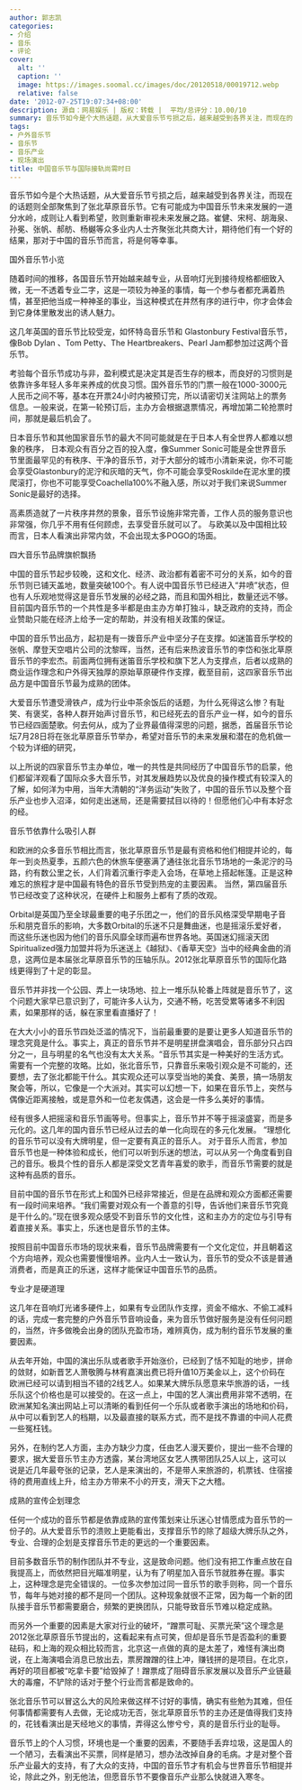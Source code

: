 ```yaml
---
author: 郭志凯
categories:
- 介绍
- 音乐
- 评论
cover:
  alt: ''
  caption: ''
  image: https://images.soomal.cc/images/doc/20120518/00019712.webp
  relative: false
date: '2012-07-25T19:07:34+08:00'
description: 源自：网易娱乐 | 版权：转载 |  平均/总评分：10.00/10
summary: 音乐节如今是个大热话题，从大爱音乐节亏损之后，越来越受到各界关注，而现在的话题则全部聚焦到了张北草原音乐节。它有可能成为中国音乐节未来发展的一道分水岭，成则让人看到希望，败则重新审视未来发展之路。崔健、宋柯、胡海泉、孙冕、张帆、郝舫、杨樾等众多业内人士齐聚张北共商大计……
tags:
- 户外音乐节
- 音乐节
- 音乐产业
- 现场演出
title: 中国音乐节与国际接轨尚需时日
---
```


音乐节如今是个大热话题，从大爱音乐节亏损之后，越来越受到各界关注，而现在的话题则全部聚焦到了张北草原音乐节。它有可能成为中国音乐节未来发展的一道分水岭，成则让人看到希望，败则重新审视未来发展之路。崔健、宋柯、胡海泉、孙冕、张帆、郝舫、杨樾等众多业内人士齐聚张北共商大计，期待他们有一个好的结果，那对于中国的音乐节而言，将是何等幸事。

国外音乐节小览

随着时间的推移，各国音乐节开始越来越专业，从音响灯光到接待规格都细致入微，无一不透着专业二字，这是一项较为神圣的事情，每一个参与者都充满着热情，甚至把他当成一种神圣的事业，当这种模式在井然有序的进行中，你才会体会到它身体里散发出的诱人魅力。

这几年英国的音乐节比较受宠，如怀特岛音乐节和 Glastonbury Festival音乐节，像Bob Dylan 、Tom Petty、The Heartbreakers、Pearl Jam都参加过这两个音乐节。

考验每个音乐节成功与非，盈利模式是决定其是否生存的根本，而良好的习惯则是依靠许多年轻人多年来养成的优良习惯。国外音乐节的门票一般在1000-3000元人民币之间不等，基本在开票24小时内被预订完，所以请密切关注网站上的票务信息。一般来说，在第一轮预订后，主办方会根据退票情况，再增加第二轮抢票时间，那就是最后机会了。

日本音乐节和其他国家音乐节的最大不同可能就是在于日本人有全世界人都难以想象的秩序， 日本观众有百分之百的投入度，像Summer Sonic可能是全世界音乐节里面最罕见的有秩序、干净的音乐节，对于大部分的城市小清新来说，你不可能会享受Glastonbury的泥泞和灰暗的天气，你不可能会享受Roskilde在泥水里的摸爬滚打，你也不可能享受Coachella100%不融入感，所以对于我们来说Summer Sonic是最好的选择。

高素质造就了一片秩序井然的景象，音乐节设施非常完善，工作人员的服务意识也非常强，你几乎不用有任何顾虑，去享受音乐就可以了。 与欧美以及中国相比较而言，日本人看演出非常内敛，不会出现太多POGO的场面。

四大音乐节品牌旗帜飘扬

中国的音乐节起步较晚，这和文化、经济、政治都有着密不可分的关系，如今的音乐节则已铺天盖地，数量突破100个。有人说中国音乐节已经进入“井喷”状态，但也有人乐观地觉得这是音乐节发展的必经之路，而且和国外相比，数量还远不够。目前国内音乐节的一个共性是多半都是由主办方单打独斗，缺乏政府的支持，而企业赞助只能在经济上给予一定的帮助，并没有相关政策的保证。

中国的音乐节出品方，起初是有一拨音乐产业中坚分子在支撑。如迷笛音乐学校的张帆、摩登天空唱片公司的沈黎晖，当然，还有后来热波音乐节的李岱和张北草原音乐节的李宏杰。前面两位拥有迷笛音乐学校和旗下艺人为支撑点，后者以成熟的商业运作理念和户外得天独厚的原始草原硬件作支撑，截至目前，这四家音乐节出品方是中国音乐节最为成熟的团体。

大爱音乐节遭受滑铁卢，成为行业中茶余饭后的话题，为什么死得这么惨？有耻笑、有褒奖，各种人群开始声讨音乐节，和已经死去的音乐产业一样，如今的音乐节已经四面楚歌。何去何从，成为了业界最值得深思的问题，据悉，首届音乐节论坛7月28日将在张北草原音乐节举办，希望对音乐节的未来发展和潜在的危机做一个较为详细的研究，

以上所说的四家音乐节主办单位，唯一的共性是共同经历了中国音乐节的启蒙，他们都留洋观看了国际众多大音乐节，对其发展趋势以及优良的操作模式有较深入的了解，如何洋为中用，当年大清朝的“洋务运动”失败了，中国的音乐节以及整个音乐产业也步入沼泽，如何走出迷局，还是需要拭目以待的！但愿他们心中有本好念的经。

音乐节依靠什么吸引人群

和欧洲的众多音乐节相比而言，张北草原音乐节是最有资格和他们相提并论的，每年一到炎热夏季，五颜六色的休旅车便塞满了通往张北音乐节场地的一条泥泞的马路，约有数公里之长，人们背着沉重行李走入会场，在草地上搭起帐篷。正是这种难忘的旅程才是中国最有特色的音乐节受到热宠的主要因素。 当然，第四届音乐节已经改变了这种状况，在硬件上和服务上都有了质的改观。

Orbital是英国乃至全球最重要的电子乐团之一，他们的音乐风格深受早期电子音乐和朋克音乐的影响，大多数Orbital的乐迷不只是舞曲迷，也是摇滚乐爱好者，而这些乐迷也因为他们的音乐风靡全球而遍布世界各地。英国迷幻摇滚天团Spiritualized强力加盟并将为乐迷送上《越狱》、《香草天空》当中的经典金曲的消息，这两位是本届张北草原音乐节的压轴乐队。2012张北草原音乐节的国际化路线更得到了十足的彰显。

音乐节并非找一个公园、弄上一块场地、拉上一堆乐队轮番上阵就是音乐节了，这个问题大家早已意识到了，可能许多人认为，交通不畅，吃苦受累等诸多不利因素，如果那样的话，躲在家里看直播好了！

在大大小小的音乐节四处泛滥的情况下，当前最重要的是要让更多人知道音乐节的理念究竟是什么。事实上，真正的音乐节并不是明星拼盘演唱会，音乐部分只占四分之一，且与明星的名气也没有太大关系。“音乐节其实是一种美好的生活方式。需要有一个完整的攻略。比如，张北音乐节，只靠音乐来吸引观众是不可能的，还要想，去了张北都能干什么。其实观众还可以享受当地的美食、美景，搞一场朋友聚会等，所以，它像是一个大派对。其实可以幻想一下，如果在音乐节上，突然与偶像近距离接触，或是意外和一位老友偶遇，这会是一件多么美好的事情。

经有很多人把摇滚和音乐节画等号。但事实上，音乐节并不等于摇滚盛宴，而是多元化的。这几年的国内音乐节已经从过去的单一化向现在的多元化发展。 “理想化的音乐节可以没有大牌明星，但一定要有真正的音乐人。 对于音乐人而言，参加音乐节也是一种体验和成长，他们可以听到乐迷的想法，可以从另一个角度看到自己的音乐。极具个性的音乐人都是深受文艺青年喜爱的歌手，而音乐节需要的就是这种有品质的音乐。

目前中国的音乐节在形式上和国外已经非常接近，但是在品牌和观众方面都还需要有一段时间来培养。“我们需要对观众有一个善意的引导，告诉他们来音乐节究竟是干什么的。”现在很多观众感受不到音乐节的文化性，这和主办方的定位与引导有着直接关系。事实上，乐迷也是音乐节的主体。

按照目前中国音乐市场的现状来看，音乐节品牌需要有一个文化定位，并且朝着这个方向培养，观众也需要慢慢培养。业内人士一致认为，音乐节的受众不该是普通消费者，而是真正的乐迷，这样才能保证中国音乐节的品质。

专业才是硬道理

这几年在音响灯光诸多硬件上，如果有专业团队作支撑，资金不缩水、不偷工减料的话，完成一套完整的户外音乐节音响设备，来为音乐节做好服务是没有任何问题的，当然，许多做晚会出身的团队充盈市场，难辨真伪，成为制约音乐节发展的重要因素。

从去年开始，中国的演出乐队或者歌手开始涨价，已经到了恬不知耻的地步，拼命的敛财，如新晋艺人萧敬腾与林宥嘉演出费已将升值10万美金以上，这个价码在欧洲已经可以请到相当不错的2线艺人。如果某大牌乐队愿意来华旅游的话，一线乐队这个价格也是可以接受的。在这一点上，中国的艺人演出费用非常不透明，在欧洲某知名演出网站上可以清晰的看到任何一个乐队或者歌手演出的场地和价码，从中可以看到艺人的档期，以及最直接的联系方式，而不是找不靠谱的中间人花费一些冤枉钱。

另外，在制约艺人方面，主办方缺少力度，任由艺人漫天要价，提出一些不合理的要求，据大爱音乐节主办方透露，某台湾地区女艺人携带团队25人以上，这可以说是近几年最夸张的记录，艺人是来演出的，不是带人来旅游的，机票钱、住宿接待的费用直线上升，给主办方带来不小的开支，滑天下之大稽。

成熟的宣传企划理念

任何一个成功的音乐节都是依靠成熟的宣传策划来让乐迷心甘情愿成为音乐节的一份子的。从大爱音乐节的溃败上更能看出，支撑音乐节的除了超级大牌乐队之外，专业、合理的企划是支撑音乐节走的更远的一个重要因素。

目前多数音乐节的制作团队并不专业，这是致命问题。他们没有把工作重点放在自我提高上，而依然把目光瞄准明星，认为有了明星加入音乐节就胜券在握。事实上，这种理念是完全错误的。一位多次参加过同一音乐节的歌手则称，同一个音乐节，每年与她对接的都不是同一个团队。这种现象就很不正常，因为每一个新的团队接手音乐节都需要磨合，频繁的更换团队，只能导致音乐节难以稳定成熟。

而另外一个重要的因素是大家对行业的破坏，“蹭票可耻、买票光荣”这个理念是2012张北草原音乐节提出的，这看起来有点可笑，但却是音乐节是否盈利的重要砝码，和上海的观众相比较而言，北京这一点做的真的是太差了，难怪有演出商说，在上海演唱会消息已放出去，票房蹭蹭的往上冲，赚钱拼的是项目。在北京，再好的项目都被“吃拿卡要”给毁掉了！蹭票成了阻碍音乐家发展以及音乐产业链最大的毒瘤，不铲除的话对于整个行业而言都是致命的。

张北音乐节可以冒这么大的风险来做这样不讨好的事情，确实有些勉为其难，但任何事情都需要有人去做，无论成功无否，张北草原音乐节的主办还是值得我们支持的，花钱看演出是天经地义的事情，弄得这么惨兮兮，真的是音乐行业的耻辱。

音乐节上的个人习惯，环境也是一个重要的因素，不要随手丢弃垃圾，这是国人的一个陋习，去看演出不买票，同样是陋习，想办法改掉自身的毛病。才是对整个音乐产业最大的支持，有了大众的支持，中国的音乐节才有机会与世界音乐节相提并论，除此之外，别无他法，但愿音乐节不要像音乐产业那么快就进入寒冬。